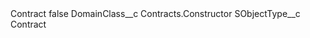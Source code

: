 <?xml version="1.0" encoding="UTF-8"?>
<CustomMetadata xmlns="http://soap.sforce.com/2006/04/metadata" xmlns:xsi="http://www.w3.org/2001/XMLSchema-instance" xmlns:xsd="http://www.w3.org/2001/XMLSchema">
    <label>Contract</label>
    <protected>false</protected>
    <values>
        <field>DomainClass__c</field>
        <value xsi:type="xsd:string">Contracts.Constructor</value>
    </values>
    <values>
        <field>SObjectType__c</field>
        <value xsi:type="xsd:string">Contract</value>
    </values>
</CustomMetadata>